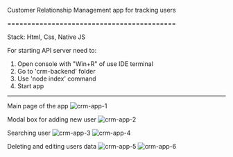 Customer Relationship Management app for tracking users

==========================================

Stack:
Html, Css, Native JS

For starting API server need to:
1. Open console with "Win+R" of use IDE terminal
2. Go to 'crm-backend' folder 
3. Use 'node index' command
4. Start app
------------------------------------

Main page of the app
![crm-app-1](https://user-images.githubusercontent.com/67440883/185342415-c7c0a68e-a065-4c59-8719-9d06bd01ed36.png)

Modal box for adding new user
![crm-app-2](https://user-images.githubusercontent.com/67440883/185342422-acb159f5-cd21-49eb-995c-6962f7686183.png)

Searching user
![crm-app-3](https://user-images.githubusercontent.com/67440883/185342424-facecbb7-c316-4354-a492-3d4722eca947.png)
![crm-app-4](https://user-images.githubusercontent.com/67440883/185342427-37824262-09d1-4ff3-a47a-07e855a05962.png)

Deleting and editing users data
![crm-app-5](https://user-images.githubusercontent.com/67440883/185342432-d28b3d69-2b01-489a-bbab-f11f8e58cfbb.png)
![crm-app-6](https://user-images.githubusercontent.com/67440883/185342437-74c2f8c7-0cec-42fe-b44d-889e5851b2b8.png)

